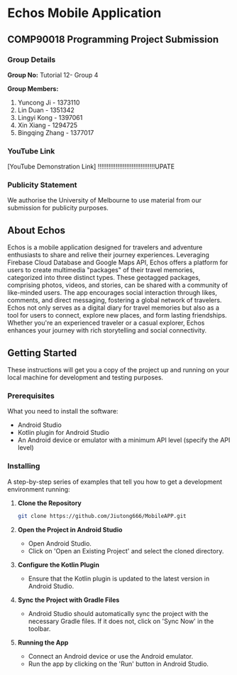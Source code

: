 # Echos Mobile Application

## COMP90018 Programming Project Submission

### Group Details

**Group No:** Tutorial 12- Group 4

**Group Members:**
1. Yuncong Ji - 1373110
2. Lin Duan - 1351342
3. Lingyi Kong - 1397061
4. Xin Xiang - 1294725
5. Bingqing Zhang - 1377017

### YouTube Link
[YouTube Demonstration Link] !!!!!!!!!!!!!!!!!!!!!!!!!!!!!!!!UPATE

### Publicity Statement
We authorise the University of Melbourne to use material from our submission for publicity purposes.

## About Echos

Echos is a mobile application designed for travelers and adventure enthusiasts to share and relive their journey experiences. Leveraging Firebase Cloud Database and Google Maps API, Echos offers a platform for users to create multimedia "packages" of their travel memories, categorized into three distinct types. These geotagged packages, comprising photos, videos, and stories, can be shared with a community of like-minded users. The app encourages social interaction through likes, comments, and direct messaging, fostering a global network of travelers. Echos not only serves as a digital diary for travel memories but also as a tool for users to connect, explore new places, and form lasting friendships. Whether you're an experienced traveler or a casual explorer, Echos enhances your journey with rich storytelling and social connectivity.

## Getting Started

These instructions will get you a copy of the project up and running on your local machine for development and testing purposes.

### Prerequisites

What you need to install the software:

- Android Studio
- Kotlin plugin for Android Studio
- An Android device or emulator with a minimum API level (specify the API level)

### Installing

A step-by-step series of examples that tell you how to get a development environment running:

1. **Clone the Repository**
    ```bash
    git clone https://github.com/Jiutong666/MobileAPP.git
    ```

2. **Open the Project in Android Studio**
    - Open Android Studio.
    - Click on 'Open an Existing Project' and select the cloned directory.

3. **Configure the Kotlin Plugin**
    - Ensure that the Kotlin plugin is updated to the latest version in Android Studio.

4. **Sync the Project with Gradle Files**
    - Android Studio should automatically sync the project with the necessary Gradle files. If it does not, click on 'Sync Now' in the toolbar.

5. **Running the App**
    - Connect an Android device or use the Android emulator.
    - Run the app by clicking on the 'Run' button in Android Studio.



